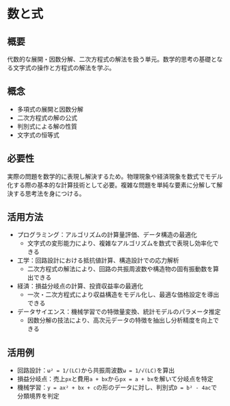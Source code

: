 # 数と式

## 概要
代数的な展開・因数分解、二次方程式の解法を扱う単元。数学的思考の基礎となる文字式の操作と方程式の解法を学ぶ。

## 概念
- 多項式の展開と因数分解
- 二次方程式の解の公式
- 判別式による解の性質
- 文字式の恒等式

## 必要性
実際の問題を数学的に表現し解決するため。物理現象や経済現象を数式でモデル化する際の基本的な計算技術として必要。複雑な問題を単純な要素に分解して解決する思考法を身につける。

## 活用方法
- プログラミング：アルゴリズムの計算量評価、データ構造の最適化
  - 文字式の変形能力により、複雑なアルゴリズムを数式で表現し効率化できる
- 工学：回路設計における抵抗値計算、構造設計での応力解析
  - 二次方程式の解法により、回路の共振周波数や構造物の固有振動数を算出できる
- 経済：損益分岐点の計算、投資収益率の最適化
  - 一次・二次方程式により収益構造をモデル化し、最適な価格設定を導出できる
- データサイエンス：機械学習での特徴量変換、統計モデルのパラメータ推定
  - 因数分解の技法により、高次元データの特徴を抽出し分析精度を向上できる

## 活用例
- 回路設計：`ω² = 1/(LC)`から共振周波数`ω = 1/√(LC)`を算出
- 損益分岐点：売上`px`と費用`a + bx`から`px = a + bx`を解いて分岐点を特定
- 機械学習：`y = ax² + bx + c`の形のデータに対し、判別式`D = b² - 4ac`で分類境界を判定